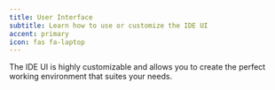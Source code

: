 ```yaml
---
title: User Interface
subtitle: Learn how to use or customize the IDE UI
accent: primary
icon: fas fa-laptop
---
```


The IDE UI is highly customizable and allows you to create the
perfect working environment that suites your needs.

